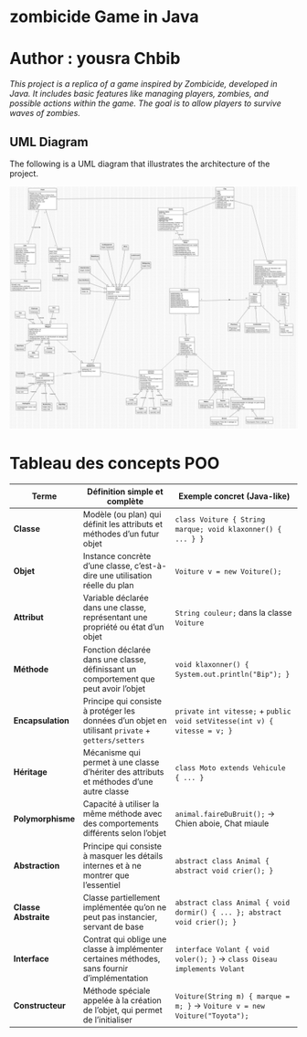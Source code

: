 # zombicide Game in Java
# Author : yousra Chbib


*This project is a replica of a game inspired by Zombicide, developed in Java. It includes basic features like managing players, zombies, and possible actions within the game. The goal is to allow players to survive waves of zombies.*

## UML Diagram

The following is a UML diagram that illustrates the architecture of the project.

![View the UML diagram](data/DiagrammeDeClasseVf.jpg)

# Tableau des concepts POO

| **Terme**            | **Définition simple et complète**                                                                          | **Exemple concret (Java-like)**                                      |
|----------------------|-----------------------------------------------------------------------------------------------------------|---------------------------------------------------------------------|
| **Classe**           | Modèle (ou plan) qui définit les attributs et méthodes d’un futur objet                                   | `class Voiture { String marque; void klaxonner() { ... } }`        |
| **Objet**            | Instance concrète d’une classe, c’est-à-dire une utilisation réelle du plan                               | `Voiture v = new Voiture();`                                        |
| **Attribut**         | Variable déclarée dans une classe, représentant une propriété ou état d’un objet                          | `String couleur;` dans la classe `Voiture`                          |
| **Méthode**          | Fonction déclarée dans une classe, définissant un comportement que peut avoir l’objet                     | `void klaxonner() { System.out.println("Bip"); }`                    |
| **Encapsulation**    | Principe qui consiste à protéger les données d’un objet en utilisant `private` + `getters/setters`         | `private int vitesse;` + `public void setVitesse(int v) { vitesse = v; }` |
| **Héritage**         | Mécanisme qui permet à une classe d’hériter des attributs et méthodes d’une autre classe                  | `class Moto extends Vehicule { ... }`                                |
| **Polymorphisme**    | Capacité à utiliser la même méthode avec des comportements différents selon l’objet                        | `animal.faireDuBruit();` → Chien aboie, Chat miaule                 |
| **Abstraction**      | Principe qui consiste à masquer les détails internes et à ne montrer que l’essentiel                      | `abstract class Animal { abstract void crier(); }`                  |
| **Classe Abstraite** | Classe partiellement implémentée qu’on ne peut pas instancier, servant de base                           | `abstract class Animal { void dormir() { ... }; abstract void crier(); }` |
| **Interface**        | Contrat qui oblige une classe à implémenter certaines méthodes, sans fournir d’implémentation              | `interface Volant { void voler(); }` → `class Oiseau implements Volant` |
| **Constructeur**     | Méthode spéciale appelée à la création de l’objet, qui permet de l’initialiser                            | `Voiture(String m) { marque = m; }` → `Voiture v = new Voiture("Toyota");` |
